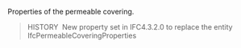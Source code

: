 Properties of the permeable covering.

>HISTORY&nbsp; New property set in IFC4.3.2.0 to replace the entity IfcPermeableCoveringProperties
